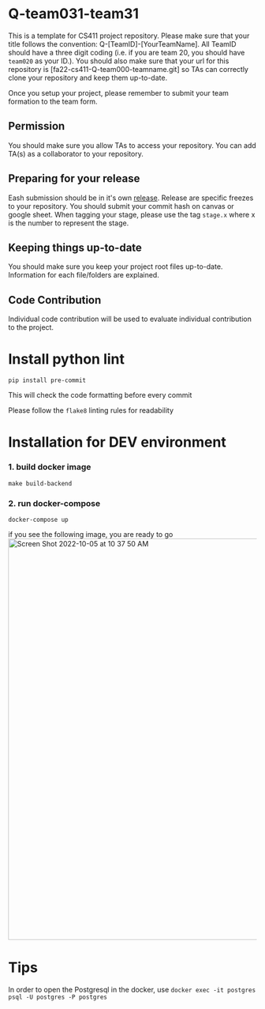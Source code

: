 # Q-team031-team31

This is a template for CS411 project repository. Please make sure that your title follows the convention: Q-[TeamID]-[YourTeamName]. All TeamID should have a three digit coding (i.e. if you are team 20, you should have `team020` as your ID.). You should also make sure that your url for this repository is [fa22-cs411-Q-team000-teamname.git] so TAs can correctly clone your repository and keep them up-to-date.

Once you setup your project, please remember to submit your team formation to the team form.

## Permission

You should make sure you allow TAs to access your repository. You can add TA(s) as a collaborator to your repository.

## Preparing for your release

Eash submission should be in it's own [release](https://docs.github.com/en/repositories/releasing-projects-on-github/about-releases). Release are specific freezes to your repository. You should submit your commit hash on canvas or google sheet. When tagging your stage, please use the tag `stage.x` where x is the number to represent the stage.

## Keeping things up-to-date

You should make sure you keep your project root files up-to-date. Information for each file/folders are explained.

## Code Contribution

Individual code contribution will be used to evaluate individual contribution to the project.



# Install python lint
`pip install pre-commit`


This will check the code formatting before every commit


Please follow the `flake8` linting rules for readability





# Installation for DEV environment
### 1. build docker image
`make build-backend`

### 2. run docker-compose
`docker-compose up`

if you see the following image, you are ready to go
<img width="812" alt="Screen Shot 2022-10-05 at 10 37 50 AM" src="https://user-images.githubusercontent.com/103418311/194102191-cd2c3c82-f965-412a-bcb7-faaa1f449a1e.png">





# Tips
In order to open the Postgresql in the docker, use
`docker exec -it postgres psql -U postgres -P postgres`
